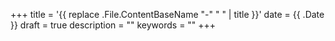 +++
title = '{{ replace .File.ContentBaseName "-" " " | title }}'
date = {{ .Date }}
draft = true
description = ""
keywords = ""
+++
